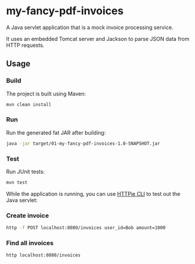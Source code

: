# my-fancy-pdf-invoices

A Java servlet application that is a mock invoice processing service.

It uses an embedded Tomcat server and Jackson to parse JSON data from HTTP requests.

## Usage

### Build

The project is built using Maven:

```bash
mvn clean install
```

### Run

Run the generated fat JAR after building:

```bash
java -jar target/01-my-fancy-pdf-invoices-1.0-SNAPSHOT.jar
```

### Test

Run JUnit tests:

```bash
mvn test
```

While the application is running, you can use [HTTPie CLI](https://httpie.io/cli) to test out the Java servlet:

### Create invoice

```bash
http -f POST localhost:8080/invoices user_id=Bob amount=1000
```

### Find all invoices

```bash
http localhost:8080/invoices
```
